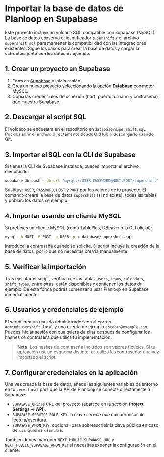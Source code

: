 # Importar la base de datos de Planloop en Supabase

Este proyecto incluye un volcado SQL compatible con Supabase (MySQL). La base de datos conserva el identificador `supershift` y el archivo `supershift.sql` para mantener la compatibilidad con las integraciones existentes. Sigue los pasos para crear la base de datos y cargar la estructura junto con los datos de ejemplo.

## 1. Crear un proyecto en Supabase
1. Entra en [Supabase](https://supabase.com/) e inicia sesión.
2. Crea un nuevo proyecto seleccionando la opción **Database** con motor MySQL.
3. Copia las credenciales de conexión (host, puerto, usuario y contraseña) que muestra Supabase.

## 2. Descargar el script SQL
El volcado se encuentra en el repositorio en `database/supershift.sql`. Puedes abrir el archivo directamente desde GitHub o descargarlo usando Git.

## 3. Importar el SQL con la CLI de Supabase
Si tienes la CLI de Supabase instalada, puedes importar el archivo ejecutando:

```bash
supabase db push --db-url "mysql://USER:PASSWORD@HOST:PORT/supershift" --file database/supershift.sql
```

Sustituye `USER`, `PASSWORD`, `HOST` y `PORT` por los valores de tu proyecto. El comando creará la base de datos `supershift` (si no existe), todas las tablas y poblará los datos de ejemplo.

## 4. Importar usando un cliente MySQL
Si prefieres un cliente MySQL (como TablePlus, DBeaver o la CLI oficial):

```bash
mysql -h HOST -P PORT -u USER -p < database/supershift.sql
```

Introduce la contraseña cuando se solicite. El script incluye la creación de la base de datos, por lo que no necesitas crearla manualmente.

## 5. Verificar la importación
Tras ejecutar el script, verifica que las tablas `users`, `teams`, `calendars`, `shift_types`, entre otras, están disponibles y contienen los datos de ejemplo. De esta forma podrás comenzar a usar Planloop en Supabase inmediatamente.

## 6. Usuarios y credenciales de ejemplo
El script crea un usuario administrador con el correo `admin@supershift.local` y una cuenta de ejemplo `esteban@example.com`. Puedes iniciar sesión con cualquiera de ellas después de configurar los hashes de contraseña que utilice tu implementación.

> **Nota:** Los hashes de contraseña incluidos son valores ficticios. Si tu aplicación usa un esquema distinto, actualiza las contraseñas una vez importado el script.

## 7. Configurar credenciales en la aplicación

Una vez creada la base de datos, añade las siguientes variables de entorno en tu `.env.local` para que la API de Planloop se conecte directamente a Supabase:

- `SUPABASE_URL`: la URL del proyecto (aparece en la sección **Project Settings → API**).
- `SUPABASE_SERVICE_ROLE_KEY`: la clave *service role* con permisos de lectura/escritura.
- `SUPABASE_ANON_KEY`: opcional, para sobreescribir la clave pública en caso de que quieras usar otra.

También debes mantener `NEXT_PUBLIC_SUPABASE_URL` y `NEXT_PUBLIC_SUPABASE_ANON_KEY` si necesitas exponer la configuración en el cliente.
